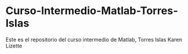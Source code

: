 # Curso-Intermedio-Matlab-Torres-Islas
Este es el repositorio del curso intermedio de Matlab, Torres Islas Karen Lizette
